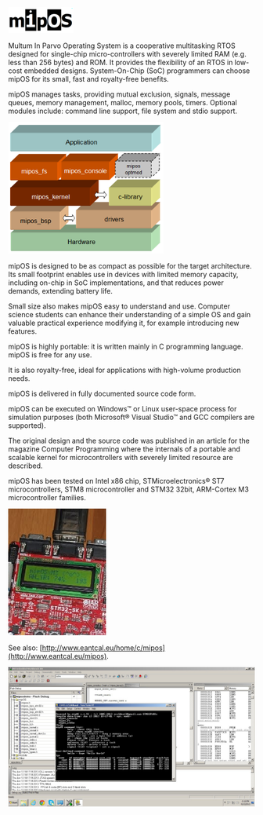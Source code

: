![mipOS Logo](mipos_pictures/mipos.png)

Multum In Parvo Operating System is a cooperative multitasking RTOS designed for single-chip micro-controllers with severely limited RAM (e.g. less than 256 bytes) and ROM. It provides the flexibility of an RTOS in low-cost embedded designs.
System-On-Chip (SoC) programmers can choose mipOS for its small, fast and royalty-free benefits.

mipOS manages tasks, providing mutual exclusion, signals, message queues, memory management, malloc, memory pools, timers.
Optional modules include: command line support, file system and stdio support.

![mipOS Architecture](mipos_pictures/miposarc.png)

mipOS is designed to be as compact as possible for the target architecture. Its small footprint enables use in devices with limited memory capacity, including on-chip in SoC implementations, and that reduces power demands, extending battery life.

Small size also makes mipOS easy to understand and use. Computer science students can enhance their understanding of a simple OS and gain valuable practical experience modifying it, for example introducing new features.

mipOS is highly portable: it is written mainly in C programming language.
mipOS is free for any use.

It is also royalty-free, ideal for applications with high-volume production needs.

mipOS is delivered in fully documented source code form. 

mipOS can be executed on Windows™ or Linux user-space process for simulation purposes (both Microsoft® Visual Studio™ and GCC compilers are supported).

The original design and the source code was published in an article for the magazine Computer Programming where the internals of a portable and scalable kernel for microcontrollers with severely limited resource are described.

mipOS has been tested on Intel x86 chip, STMicroelectronics® ST7 microcontrollers, STM8 microcontroller and STM32 32bit, ARM-Cortex M3 microcontroller families.

![mipOS running in a evaluation board](mipos_pictures/mipos2.jpg)

See also: [http://www.eantcal.eu/home/c/mipos](http://www.eantcal.eu/mipos).

![mipOS running in a evaluation board](mipos_pictures/miposIDE.jpg)
